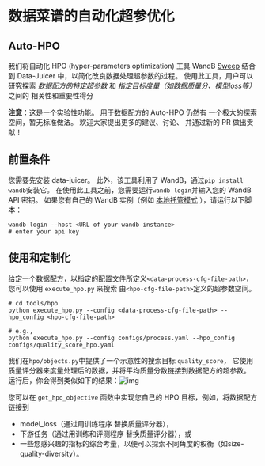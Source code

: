 # 数据菜谱的自动化超参优化

## Auto-HPO

我们将自动化 HPO (hyper-parameters optimization) 工具 WandB [Sweep](https://docs.wandb.ai/guides/sweeps) 结合到
Data-Juicer 中，以简化改良数据处理超参数的过程。
使用此工具，用户可以研究探索 *数据配方的特定超参数* 和 *指定目标度量（如数据质量分、模型loss等）* 之间的 相关性和重要性得分

**注意**：这是一个实验性功能。 用于数据配方的 Auto-HPO 仍然有
一个极大的探索空间，暂无标准做法。 欢迎大家提出更多的建议、讨论、
并通过新的 PR 做出贡献！


## 前置条件
您需要先安装 data-juicer。
此外，该工具利用了 WandB，通过`pip install wandb`安装它。
在使用此工具之前，您需要运行`wandb login`并输入您的 WandB
API 密钥。
如果您有自己的 WandB 实例（例如 [本地托管模式](https://docs.wandb.ai/guides/hosting/) ），请运行以下脚本：

```shell
wandb login --host <URL of your wandb instance>
# enter your api key
```



## 使用和定制化

给定一个数据配方，以指定的配置文件所定义`<data-process-cfg-file-path>`，您可以使用 `execute_hpo.py` 来搜索
由`<hpo-cfg-file-path>`定义的超参数空间。

```shell
# cd tools/hpo
python execute_hpo.py --config <data-process-cfg-file-path> --hpo_config <hpo-cfg-file-path>

# e.g.,
python execute_hpo.py --config configs/process.yaml --hpo_config configs/quality_score_hpo.yaml
```

我们在`hpo/objects.py`中提供了一个示意性的搜索目标 `quality_score`，
它使用质量评分器来度量处理后的数据，并将平均质量分数链接到数据配方的超参数。
运行后，你会得到类似如下的结果：![img](https://img.alicdn.com/imgextra/i2/O1CN017fT4Al1bVldeuCmiI_!!6000000003471-2-tps-2506-1710.png)


您可以在 `get_hpo_objective` 函数中实现您自己的 HPO 目标，例如，将数据配方链接到
- model_loss（通过用训练程序 替换质量评分器），
- 下游任务（通过用训练和评测程序 替换质量评分器），或
- 一些您感兴趣的指标的综合考量，以便可以探索不同角度的权衡（如size-quality-diversity）。
